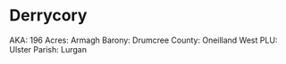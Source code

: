 # Derrycory

AKA: 196
Acres: Armagh
Barony: Drumcree
County: Oneilland West
PLU: Ulster
Parish: Lurgan
